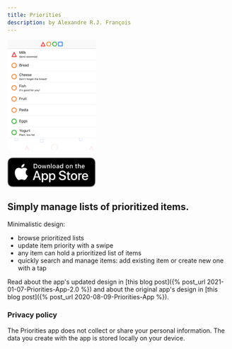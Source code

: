 ```yaml
---
title: Priorities
description: by Alexandre R.J. François
---
```


<img src="assets/images/priorities.png" alt="Priorities screenshot" width="200"/>

[<img alt="Download on the App Store" width="200" src="../assets/images/Download_on_the_App_Store_Badge_US-UK_RGB_blk_092917.svg" />](https://apps.apple.com/us/app/priorities-sorted/id1469567351)

## Simply manage lists of prioritized items.

Minimalistic design:
* browse prioritized lists
* update item priority with a swipe
* any item can hold a prioritized list of items
* quickly search and manage items: add existing item or create new one with a tap

Read about the app's updated design in [this blog post]({% post_url 2021-01-07-Priorities-App-2.0 %}) and about the original app's design in [this blog post]({% post_url 2020-08-09-Priorities-App %}).

### Privacy policy

The Priorities app does not collect or share your personal information. The data you create with the app is stored locally on your device.